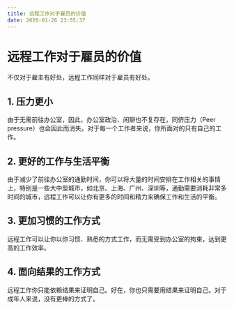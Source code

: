 ```yaml
---
title: 远程工作对于雇员的价值
date: 2020-01-26 23:55:37
---
```


# 远程工作对于雇员的价值

不仅对于雇主有好处，远程工作同样对于雇员有好处。

## 1. 压力更小

由于无需前往办公室，因此，办公室政治、闲聊也不复存在，同侪压力（Peer pressure）也会因此而消失。对于每一个工作者来说，你所面对的只有自己的工作。


## 2. 更好的工作与生活平衡

由于减少了前往办公室的通勤时间，你可以将大量的时间安排在工作相关的事情上，特别是一些大中型城市，如北京、上海、广州、深圳等，通勤需要消耗非常多时间的城市，远程工作可以让你有更多的时间和精力来确保工作和生活的平衡。

## 3. 更加习惯的工作方式

远程工作可以让你以你习惯、熟悉的方式工作，而无需受到办公室的拘束，达到更高的工作效率。

## 4. 面向结果的工作方式

远程工作你只能依赖结果来证明自己。好在，你也只需要用结果来证明自己。对于成年人来说，没有更棒的方式了。